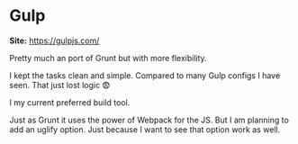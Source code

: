 # Gulp

**Site:** https://gulpjs.com/

Pretty much an port of Grunt but with more flexibility.

I kept the tasks clean and simple.
Compared to many Gulp configs I have seen.
That just lost logic 😨

I my current preferred build tool.

Just as Grunt it uses the power of Webpack for the JS.
But I am planning to add an uglify option.
Just because I want to see that option work as well.
